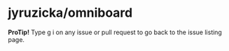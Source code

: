 # jyruzicka/omniboard

**ProTip!** Type g i on any issue or pull request to go back to the issue listing page.

